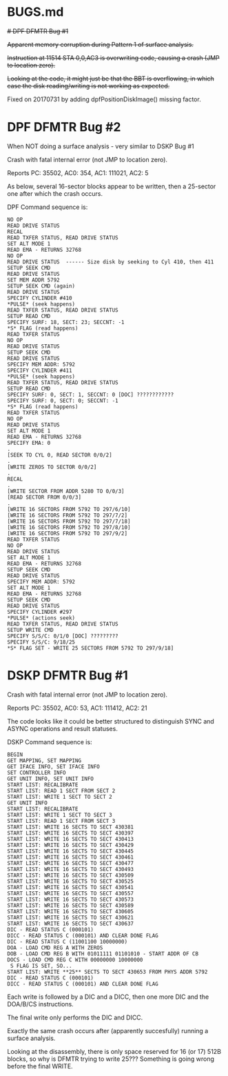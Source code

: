 BUGS.md
=======

~~# DPF DFMTR Bug #1~~

~~Apparent memory corruption during Pattern 1 of surface analysis.~~

~~Instruction at 11514 STA 0,0,AC3 is overwriting code, causing a crash (JMP to location zero).~~

~~Looking at the code, it might just be that the BBT is overflowing, in which case the disk reading/writing is not working
as expected.~~

Fixed on 20170731 by adding dpfPositionDiskImage() missing factor.

# DPF DFMTR Bug #2

When NOT doing a surface analysis - very similar to DSKP Bug #1

Crash with fatal internal error (not JMP to location zero).

Reports PC: 35502, AC0: 354, AC1: 111021, AC2: 5

As below, several 16-sector blocks appear to be written, then a 25-sector one after which the crash occurs.

DPF Command sequence is:
```
NO OP
READ DRIVE STATUS
RECAL
READ TXFER STATUS, READ DRIVE STATUS
SET ALT MODE 1
READ EMA - RETURNS 32768
NO OP
READ DRIVE STATUS  ------ Size disk by seeking to Cyl 410, then 411
SETUP SEEK CMD
READ DRIVE STATUS
SET MEM ADDR 5792
SETUP SEEK CMD (again)
READ DRIVE STATUS
SPECIFY CYLINDER #410
*PULSE* (seek happens)
READ TXFER STATUS, READ DRIVE STATUS
SETUP READ CMD
SPECIFY SURF: 18, SECT: 23; SECCNT: -1
*S* FLAG (read happens)
READ TXFER STATUS
NO OP
READ DRIVE STATUS
SETUP SEEK CMD
READ DRIVE STATUS 
SPECIFY MEM ADDR: 5792
SPECIFY CYLINDER #411
*PULSE* (seek happens)
READ TXFER STATUS, READ DRIVE STATUS
SETUP READ CMD
SPECIFY SURF: 0, SECT: 1, SECCNT: 0 [DOC] ????????????
SPECIFY SURF: 0, SECT: 0; SECCNT: -1
*S* FLAG (read happens)
READ TXFER STATUS
NO OP
READ DRIVE STATUS
SET ALT MODE 1
READ EMA - RETURNS 32768
SPECIFY EMA: 0
.
[SEEK TO CYL 0, READ SECTOR 0/0/2]
.
[WRITE ZEROS TO SECTOR 0/0/2]
.
RECAL
.
[WRITE SECTOR FROM ADDR 5280 TO 0/0/3]
[READ SECTOR FROM 0/0/3]
.
[WRITE 16 SECTORS FROM 5792 TO 297/6/10]
[WRITE 16 SECTORS FROM 5792 TO 297/7/2]
[WRITE 16 SECTORS FROM 5792 TO 297/7/18]
[WRITE 16 SECTORS FROM 5792 TO 297/8/10]
[WRITE 16 SECTORS FROM 5792 TO 297/9/2]
READ TXFER STATUS
NO OP
READ DRIVE STATUS
SET ALT MODE 1
READ EMA - RETURNS 32768
SETUP SEEK CMD
READ DRIVE STATUS
SPECIFY MEM ADDR: 5792
SET ALT MODE 1
READ EMA - RETURNS 32768
SETUP SEEK CMD
READ DRIVE STATUS
SPECIFY CYLINDER #297
*PULSE* (actions seek)
READ TXFER STATUS, READ DRIVE STATUS
SETUP WRITE CMD
SPECIFY S/S/C: 0/1/0 [DOC] ?????????
SPECIFY S/S/C: 9/18/25
*S* FLAG SET - WRITE 25 SECTORS FROM 5792 TO 297/9/18]

```

# DSKP DFMTR Bug #1

Crash with fatal internal error (not JMP to location zero).

Reports PC: 35502, AC0: 53, AC1: 111412, AC2: 21

The code looks like it could be better structured to distinguish SYNC and ASYNC operations and result statuses.

DSKP Command sequence is:

```
BEGIN
GET MAPPING, SET MAPPING
GET IFACE INFO, SET IFACE INFO
SET CONTROLLER INFO
GET UNIT INFO, SET UNIT INFO
START LIST: RECALIBRATE
START LIST: READ 1 SECT FROM SECT 2
START LIST: WRITE 1 SECT TO SECT 2
GET UNIT INFO
START LIST: RECALIBRATE
START LIST: WRITE 1 SECT TO SECT 3
START LIST: READ 1 SECT FROM SECT 3
START LIST: WRITE 16 SECTS TO SECT 430381
START LIST: WRITE 16 SECTS TO SECT 430397
START LIST: WRITE 16 SECTS TO SECT 430413
START LIST: WRITE 16 SECTS TO SECT 430429
START LIST: WRITE 16 SECTS TO SECT 430445
START LIST: WRITE 16 SECTS TO SECT 430461
START LIST: WRITE 16 SECTS TO SECT 430477
START LIST: WRITE 16 SECTS TO SECT 430493
START LIST: WRITE 16 SECTS TO SECT 430509
START LIST: WRITE 16 SECTS TO SECT 430525
START LIST: WRITE 16 SECTS TO SECT 430541
START LIST: WRITE 16 SECTS TO SECT 430557
START LIST: WRITE 16 SECTS TO SECT 430573
START LIST: WRITE 16 SECTS TO SECT 430589
START LIST: WRITE 16 SECTS TO SECT 430605
START LIST: WRITE 16 SECTS TO SECT 430621
START LIST: WRITE 16 SECTS TO SECT 430637
DIC - READ STATUS C (000101)
DICC - READ STATUS C (000101) AND CLEAR DONE FLAG
DIC - READ STATUS C (11001100 10000000)
DOA - LOAD CMD REG A WITH ZEROS
DOB - LOAD CMD REG B WITH 01011111 01101010 - START ADDR OF CB
DOCS - LOAD CMD REG C WITH 00000000 10000000
 S FLAG IS SET, SO...
START LIST: WRITE **25** SECTS TO SECT 430653 FROM PHYS ADDR 5792
DIC - READ STATUS C (000101)
DICC - READ STATUS C (000101) AND CLEAR DONE FLAG
```
Each write is followed by a DIC and a DICC, then one more DIC and the DOA/B/CS instructions.

The final write only performs the DIC and DICC.

Exactly the same crash occurs after (apparently succesfully) running a surface analysis.

Looking at the disassembly, there is only space reserved for 16 (or 17) 512B blocks, so why is DFMTR trying to write 25???  Something is going wrong before the final WRITE.

